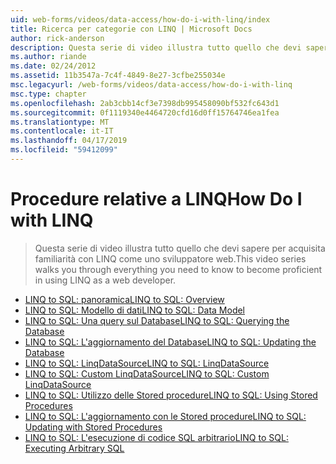 ```yaml
---
uid: web-forms/videos/data-access/how-do-i-with-linq/index
title: Ricerca per categorie con LINQ | Microsoft Docs
author: rick-anderson
description: Questa serie di video illustra tutto quello che devi sapere per acquisita familiarità con LINQ come uno sviluppatore web.
ms.author: riande
ms.date: 02/24/2012
ms.assetid: 11b3547a-7c4f-4849-8e27-3cfbe255034e
msc.legacyurl: /web-forms/videos/data-access/how-do-i-with-linq
msc.type: chapter
ms.openlocfilehash: 2ab3cbb14cf3e7398db995458090bf532fc643d1
ms.sourcegitcommit: 0f1119340e4464720cfd16d0ff15764746ea1fea
ms.translationtype: MT
ms.contentlocale: it-IT
ms.lasthandoff: 04/17/2019
ms.locfileid: "59412099"
---
```

# <a name="how-do-i-with-linq"></a><span data-ttu-id="79b9c-103">Procedure relative a LINQ</span><span class="sxs-lookup"><span data-stu-id="79b9c-103">How Do I with LINQ</span></span>

> <span data-ttu-id="79b9c-104">Questa serie di video illustra tutto quello che devi sapere per acquisita familiarità con LINQ come uno sviluppatore web.</span><span class="sxs-lookup"><span data-stu-id="79b9c-104">This video series walks you through everything you need to know to become proficient in using LINQ as a web developer.</span></span>


- [<span data-ttu-id="79b9c-105">LINQ to SQL: panoramica</span><span class="sxs-lookup"><span data-stu-id="79b9c-105">LINQ to SQL: Overview</span></span>](how-do-i-linq-to-sql-overview.md)
- [<span data-ttu-id="79b9c-106">LINQ to SQL: Modello di dati</span><span class="sxs-lookup"><span data-stu-id="79b9c-106">LINQ to SQL: Data Model</span></span>](how-do-i-linq-to-sql-data-model.md)
- [<span data-ttu-id="79b9c-107">LINQ to SQL: Una query sul Database</span><span class="sxs-lookup"><span data-stu-id="79b9c-107">LINQ to SQL: Querying the Database</span></span>](how-do-i-linq-to-sql-querying-the-database.md)
- [<span data-ttu-id="79b9c-108">LINQ to SQL: L'aggiornamento del Database</span><span class="sxs-lookup"><span data-stu-id="79b9c-108">LINQ to SQL: Updating the Database</span></span>](how-do-i-linq-to-sql-updating-the-database.md)
- [<span data-ttu-id="79b9c-109">LINQ to SQL: LinqDataSource</span><span class="sxs-lookup"><span data-stu-id="79b9c-109">LINQ to SQL: LinqDataSource</span></span>](how-do-i-linq-to-sql-linqdatasource.md)
- [<span data-ttu-id="79b9c-110">LINQ to SQL: Custom LinqDataSource</span><span class="sxs-lookup"><span data-stu-id="79b9c-110">LINQ to SQL: Custom LinqDataSource</span></span>](how-do-i-linq-to-sql-custom-linqdatasource.md)
- [<span data-ttu-id="79b9c-111">LINQ to SQL: Utilizzo delle Stored procedure</span><span class="sxs-lookup"><span data-stu-id="79b9c-111">LINQ to SQL: Using Stored Procedures</span></span>](how-do-i-linq-to-sql-using-stored-procedures.md)
- [<span data-ttu-id="79b9c-112">LINQ to SQL: L'aggiornamento con le Stored procedure</span><span class="sxs-lookup"><span data-stu-id="79b9c-112">LINQ to SQL: Updating with Stored Procedures</span></span>](how-do-i-linq-to-sql-updating-with-stored-procedures.md)
- [<span data-ttu-id="79b9c-113">LINQ to SQL: L'esecuzione di codice SQL arbitrario</span><span class="sxs-lookup"><span data-stu-id="79b9c-113">LINQ to SQL: Executing Arbitrary SQL</span></span>](how-do-i-linq-to-sql-executing-arbitrary-sql.md)
